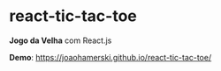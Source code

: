 # react-tic-tac-toe
**Jogo da Velha** com React.js

**Demo**: https://joaohamerski.github.io/react-tic-tac-toe/

